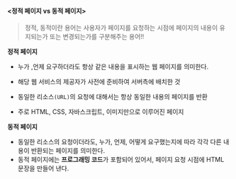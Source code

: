 #### <정적 페이지 vs 동적 페이지>

> 정적, 동적이란 용어는 사용자가 페이지를 요청하는 시점에 페이지의 내용이 유지되는가 또는 변경되는가를 구분해주는 용어!!

**정적 페이지**

- 누가 ,언제 요구하더라도 항상 같은 내용을 표시하는 웹 페이지를 의미한다.

- 해당 웹 서비스의 제공자가 사전에 준비하여 서버측에 배치한 것
-  동일한 리소스`(URL)`의 요청에 대해서는 항상 동일한 내용의 페이지를 반환

- 주로 HTML, CSS, 자바스크립트, 이미지만으로 이루어진 페이지

**동적 페이지**

- 동일한 리소스의 요청이더라도, 누가, 언제, 어떻게 요구했는지에 따라 각각 다른 내용이 반환되는 페이지를 의미한다.
- 동적 페이지에는 **프로그래밍 코드**가 포함되어 있어서, 페이지 요청 시점에 HTML 문장을 만들어 낸다.